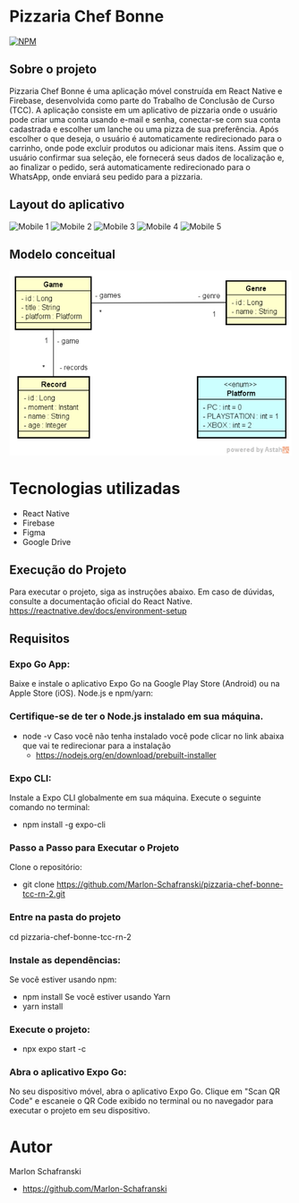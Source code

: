 # Pizzaria Chef Bonne
[![NPM](https://img.shields.io/npm/l/react)](https://github.com/devsuperior/sds1-wmazoni/blob/master/LICENSE) 

## Sobre o projeto

Pizzaria Chef Bonne é uma aplicação móvel construída em React Native e Firebase, desenvolvida como parte do Trabalho de Conclusão de Curso (TCC).
A aplicação consiste em um aplicativo de pizzaria onde o usuário pode criar uma conta usando e-mail e senha, conectar-se com sua conta cadastrada
e escolher um lanche ou uma pizza de sua preferência. Após escolher o que deseja, o usuário é automaticamente redirecionado para o carrinho, onde
pode excluir produtos ou adicionar mais itens. Assim que o usuário confirmar sua seleção, ele fornecerá seus dados de localização e, ao finalizar
o pedido, será automaticamente redirecionado para o WhatsApp, onde enviará seu pedido para a pizzaria.


## Layout do aplicativo

<img src="https://drive.usercontent.google.com/download?id=1TWYx1VIiYHeNh1IU7x7wXttOA8F-Nx73" alt="Mobile 1" width="200"/> <img src="https://drive.usercontent.google.com/download?id=18WkJjlNVsKd7-HIHBUgiaLDvZI2Jzpen" alt="Mobile 2" width="200"/>
<img src="https://drive.usercontent.google.com/download?id=1N_uHHJg98eBTzbJXfsNHzbqAkrU_uKRj" alt="Mobile 3" width="200"/> <img src="https://drive.usercontent.google.com/download?id=1xYOXPkkooeAXGlqVUdBC6UPwsCtxFljv" alt="Mobile 4" width="200"/>
<img src="https://drive.usercontent.google.com/download?id=1qjl2UI_UsHOC3CwQDRKJIOZDo1V0yTBF" alt="Mobile 5" width="200"/>


## Modelo conceitual
![Modelo Conceitual](https://github.com/acenelio/assets/raw/main/sds1/modelo-conceitual.png)

# Tecnologias utilizadas
- React Native
- Firebase
- Figma
- Google Drive


 ## Execução do Projeto
Para executar o projeto, siga as instruções abaixo. Em caso de dúvidas, consulte a documentação oficial do React Native.
https://reactnative.dev/docs/environment-setup

## Requisitos
### Expo Go App:

Baixe e instale o aplicativo Expo Go na Google Play Store (Android) ou na Apple Store (iOS).
Node.js e npm/yarn:

 ### Certifique-se de ter o Node.js instalado em sua máquina.
- node -v
  Caso você não tenha instalado você pode clicar no link abaixa que vai te redirecionar para a instalação
  - https://nodejs.org/en/download/prebuilt-installer
 ### Expo CLI:
Instale a Expo CLI globalmente em sua máquina. Execute o seguinte comando no terminal:
- npm install -g expo-cli

 ### Passo a Passo para Executar o Projeto
  Clone o repositório:
 - git clone https://github.com/Marlon-Schafranski/pizzaria-chef-bonne-tcc-rn-2.git
### Entre na pasta do projeto
cd pizzaria-chef-bonne-tcc-rn-2

### Instale as dependências:
Se você estiver usando npm:
- npm install
Se você estiver usando Yarn
- yarn install

### Execute o projeto:
- npx expo start -c

### Abra o aplicativo Expo Go:
No seu dispositivo móvel, abra o aplicativo Expo Go.
Clique em "Scan QR Code" e escaneie o QR Code exibido no terminal ou no navegador para executar o projeto em seu dispositivo.

# Autor
Marlon Schafranski 
- https://github.com/Marlon-Schafranski
